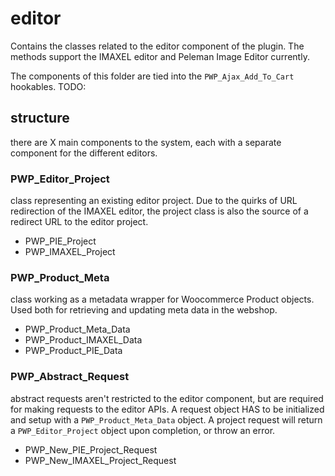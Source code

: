 # editor
Contains the classes related to the editor component of the plugin. The methods support the IMAXEL editor and Peleman Image Editor currently.

The components of this folder are tied into the `PWP_Ajax_Add_To_Cart` hookables.
TODO: 
## structure
there are X main components to the system, each with a separate component for the different editors.
### PWP_Editor_Project
class representing an existing editor project. Due to the quirks of URL redirection of the IMAXEL editor, the project class is also the source of a redirect URL to the editor project.
* PWP_PIE_Project
* PWP_IMAXEL_Project
### PWP_Product_Meta
class working as a metadata wrapper for Woocommerce Product objects. Used both for retrieving and updating meta data in the webshop.
* PWP_Product_Meta_Data
* PWP_Product_IMAXEL_Data
* PWP_Product_PIE_Data
### PWP_Abstract_Request
abstract requests aren't restricted to the editor component, but are required for making requests to the editor APIs. A request object HAS to be initialized and setup with a `PWP_Product_Meta_Data` object. A project request will return a `PWP_Editor_Project` object upon completion, or throw an error.
* PWP_New_PIE_Project_Request
* PWP_New_IMAXEL_Project_Request

